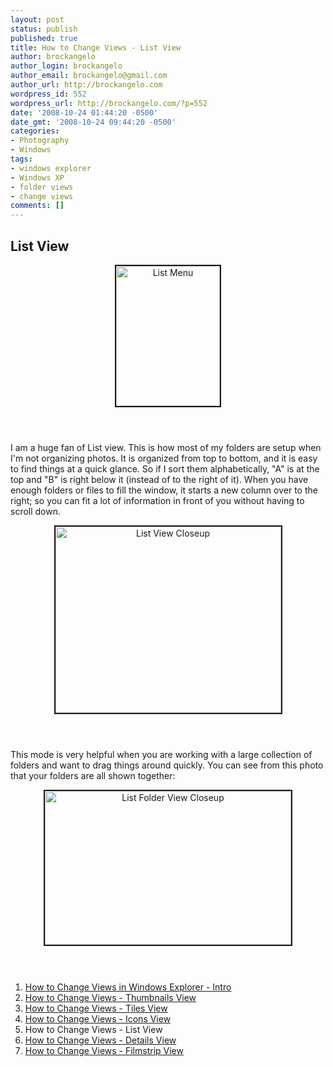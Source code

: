 ```yaml
---
layout: post
status: publish
published: true
title: How to Change Views - List View
author: brockangelo
author_login: brockangelo
author_email: brockangelo@gmail.com
author_url: http://brockangelo.com
wordpress_id: 552
wordpress_url: http://brockangelo.com/?p=552
date: '2008-10-24 01:44:20 -0500'
date_gmt: '2008-10-24 09:44:20 -0500'
categories:
- Photography
- Windows
tags:
- windows explorer
- Windows XP
- folder views
- change views
comments: []
---
```

<h2>List View</h2>
<p><center><img class="aligncenter" src="http://farm4.static.flickr.com/3032/2965071839_f8b135ed0c_o.jpg" alt="List Menu" border=2 width="166" height="224" /></center><br />
<h1>
</h1>
<p>I am a huge fan of List view. This is how most of my folders are setup when I'm not organizing photos. It is organized from top to bottom, and it is easy to find things at a quick glance. So if I sort them alphabetically, "A" is at the top and "B" is right below it (instead of to the right of it). When you have enough folders or files to fill the window, it starts a new column over to the right; so you can fit a lot of information in front of you without having to scroll down. </p>
<p><center><img class="aligncenter" src="http://farm4.static.flickr.com/3029/2965036951_88336ce1ab.jpg" alt="List View Closeup" border=2 width="361" height="298" /></center><br />
<h1>
</h1>
<p>This mode is very helpful when you are working with a large collection of folders and want to drag things around quickly. You can see from this photo that your folders are all shown together:</p>
<p><center><img class="aligncenter" src="http://farm4.static.flickr.com/3049/2965036917_3ec2a5e590.jpg" alt="List Folder View Closeup" border=2 width="394" height="246" /></center><br />
<h1>
</h1>
<ol>
<li><a href="http://brockangelo.com/2008/10/24/how-to-change-views-in-windows-explorer-intro/">How to Change Views in Windows Explorer - Intro</a></li>
<li><a href="http://brockangelo.com/2008/10/24/how-to-change-views-thumbnails-view/">How to Change Views - Thumbnails View</a></li>
<li><a href="http://brockangelo.com/2008/10/24/how-to-change-views-tiles-view/">How to Change Views - Tiles View</a></li>
<li><a href="http://brockangelo.com/2008/10/24/how-to-change-views-icons-view/">How to Change Views - Icons View</a></li>
<li>How to Change Views - List View</li>
<li><a href="http://brockangelo.com/2008/10/24/how-to-change-views-details-view/">How to Change Views - Details View</a></li>
<li><a href="http://brockangelo.com/2008/10/24/how-to-change-views-filmstrip-view/">How to Change Views - Filmstrip View</a></li>
</ol>
